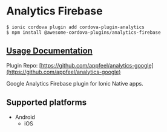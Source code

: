 # Analytics Firebase

```text
$ ionic cordova plugin add cordova-plugin-analytics
$ npm install @awesome-cordova-plugins/analytics-firebase
```

## [Usage Documentation](https://danielsogl.gitbook.io/awesome-cordova-plugins/plugins/analytics-firebase/)

Plugin Repo: [https://github.com/appfeel/analytics-google](https://github.com/appfeel/analytics-google)

Google Analytics Firebase plugin for Ionic Native apps.

## Supported platforms

* Android
  * iOS

